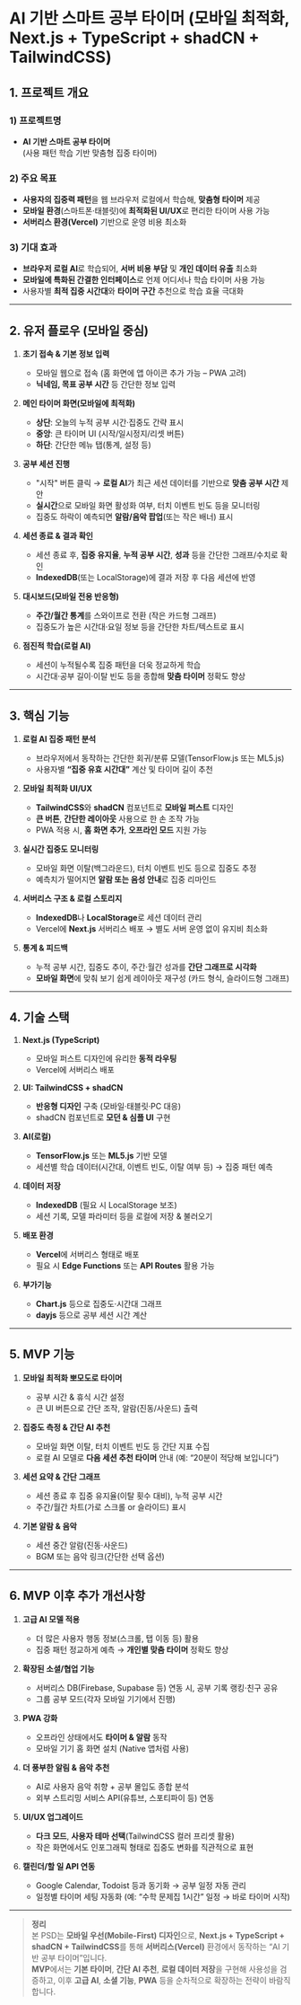 # AI 기반 스마트 공부 타이머 (모바일 최적화, Next.js + TypeScript + shadCN + TailwindCSS)

## 1. 프로젝트 개요

### 1) 프로젝트명

- **AI 기반 스마트 공부 타이머**  
  (사용 패턴 학습 기반 맞춤형 집중 타이머)

### 2) 주요 목표

- **사용자의 집중력 패턴**을 웹 브라우저 로컬에서 학습해, **맞춤형 타이머** 제공
- **모바일 환경**(스마트폰·태블릿)에 **최적화된 UI/UX**로 편리한 타이머 사용 가능
- **서버리스 환경(Vercel)** 기반으로 운영 비용 최소화

### 3) 기대 효과

- **브라우저 로컬 AI**로 학습되어, **서버 비용 부담** 및 **개인 데이터 유출** 최소화
- **모바일에 특화된 간결한 인터페이스**로 언제 어디서나 학습 타이머 사용 가능
- 사용자별 **최적 집중 시간대**와 **타이머 구간** 추천으로 학습 효율 극대화

---

## 2. 유저 플로우 (모바일 중심)

1. **초기 접속 & 기본 정보 입력**

   - 모바일 웹으로 접속 (홈 화면에 앱 아이콘 추가 가능 – PWA 고려)
   - **닉네임, 목표 공부 시간** 등 간단한 정보 입력

2. **메인 타이머 화면(모바일에 최적화)**

   - **상단**: 오늘의 누적 공부 시간·집중도 간략 표시
   - **중앙**: 큰 타이머 UI (시작/일시정지/리셋 버튼)
   - **하단**: 간단한 메뉴 탭(통계, 설정 등)

3. **공부 세션 진행**

   - "시작" 버튼 클릭 → **로컬 AI**가 최근 세션 데이터를 기반으로 **맞춤 공부 시간** 제안
   - **실시간**으로 모바일 화면 활성화 여부, 터치 이벤트 빈도 등을 모니터링
   - 집중도 하락이 예측되면 **알람/음악 팝업**(또는 작은 배너) 표시

4. **세션 종료 & 결과 확인**

   - 세션 종료 후, **집중 유지율**, **누적 공부 시간**, **성과** 등을 간단한 그래프/수치로 확인
   - **IndexedDB**(또는 LocalStorage)에 결과 저장 후 다음 세션에 반영

5. **대시보드(모바일 전용 반응형)**

   - **주간/월간 통계**를 스와이프로 전환 (작은 카드형 그래프)
   - 집중도가 높은 시간대·요일 정보 등을 간단한 차트/텍스트로 표시

6. **점진적 학습(로컬 AI)**
   - 세션이 누적될수록 집중 패턴을 더욱 정교하게 학습
   - 시간대·공부 길이·이탈 빈도 등을 종합해 **맞춤 타이머** 정확도 향상

---

## 3. 핵심 기능

1. **로컬 AI 집중 패턴 분석**

   - 브라우저에서 동작하는 간단한 회귀/분류 모델(TensorFlow.js 또는 ML5.js)
   - 사용자별 **“집중 유효 시간대”** 계산 및 타이머 길이 추천

2. **모바일 최적화 UI/UX**

   - **TailwindCSS**와 **shadCN** 컴포넌트로 **모바일 퍼스트** 디자인
   - **큰 버튼**, **간단한 레이아웃** 사용으로 한 손 조작 가능
   - PWA 적용 시, **홈 화면 추가**, **오프라인 모드** 지원 가능

3. **실시간 집중도 모니터링**

   - 모바일 화면 이탈(백그라운드), 터치 이벤트 빈도 등으로 집중도 추정
   - 예측치가 떨어지면 **알람 또는 음성 안내**로 집중 리마인드

4. **서버리스 구조 & 로컬 스토리지**

   - **IndexedDB**나 **LocalStorage**로 세션 데이터 관리
   - Vercel에 **Next.js** 서버리스 배포 → 별도 서버 운영 없이 유지비 최소화

5. **통계 & 피드백**
   - 누적 공부 시간, 집중도 추이, 주간·월간 성과를 **간단 그래프로 시각화**
   - **모바일 화면**에 맞춰 보기 쉽게 레이아웃 재구성 (카드 형식, 슬라이드형 그래프)

---

## 4. 기술 스택

1. **Next.js (TypeScript)**

   - 모바일 퍼스트 디자인에 유리한 **동적 라우팅**
   - Vercel에 서버리스 배포

2. **UI: TailwindCSS + shadCN**

   - **반응형 디자인** 구축 (모바일·태블릿·PC 대응)
   - shadCN 컴포넌트로 **모던 & 심플 UI** 구현

3. **AI(로컬)**

   - **TensorFlow.js** 또는 **ML5.js** 기반 모델
   - 세션별 학습 데이터(시간대, 이벤트 빈도, 이탈 여부 등) → 집중 패턴 예측

4. **데이터 저장**

   - **IndexedDB** (필요 시 LocalStorage 보조)
   - 세션 기록, 모델 파라미터 등을 로컬에 저장 & 불러오기

5. **배포 환경**

   - **Vercel**에 서버리스 형태로 배포
   - 필요 시 **Edge Functions** 또는 **API Routes** 활용 가능

6. **부가기능**
   - **Chart.js** 등으로 집중도·시간대 그래프
   - **dayjs** 등으로 공부 세션 시간 계산

---

## 5. MVP 기능

1. **모바일 최적화 뽀모도로 타이머**

   - 공부 시간 & 휴식 시간 설정
   - 큰 UI 버튼으로 간단 조작, 알람(진동/사운드) 출력

2. **집중도 측정 & 간단 AI 추천**

   - 모바일 화면 이탈, 터치 이벤트 빈도 등 간단 지표 수집
   - 로컬 AI 모델로 **다음 세션 추천 타이머** 안내 (예: “20분이 적당해 보입니다”)

3. **세션 요약 & 간단 그래프**

   - 세션 종료 후 집중 유지율(이탈 횟수 대비), 누적 공부 시간
   - 주간/월간 차트(가로 스크롤 or 슬라이드) 표시

4. **기본 알람 & 음악**
   - 세션 중간 알람(진동·사운드)
   - BGM 또는 음악 링크(간단한 선택 옵션)

---

## 6. MVP 이후 추가 개선사항

1. **고급 AI 모델 적용**

   - 더 많은 사용자 행동 정보(스크롤, 탭 이동 등) 활용
   - 집중 패턴 정교하게 예측 → **개인별 맞춤 타이머** 정확도 향상

2. **확장된 소셜/협업 기능**

   - 서버리스 DB(Firebase, Supabase 등) 연동 시, 공부 기록 랭킹·친구 공유
   - 그룹 공부 모드(각자 모바일 기기에서 진행)

3. **PWA 강화**

   - 오프라인 상태에서도 **타이머 & 알람** 동작
   - 모바일 기기 홈 화면 설치 (Native 앱처럼 사용)

4. **더 풍부한 알림 & 음악 추천**

   - AI로 사용자 음악 취향 + 공부 몰입도 종합 분석
   - 외부 스트리밍 서비스 API(유튜브, 스포티파이 등) 연동

5. **UI/UX 업그레이드**

   - **다크 모드**, **사용자 테마 선택**(TailwindCSS 컬러 프리셋 활용)
   - 작은 화면에서도 인포그래픽 형태로 집중도 변화를 직관적으로 표현

6. **캘린더/할 일 API 연동**
   - Google Calendar, Todoist 등과 동기화 → 공부 일정 자동 관리
   - 일정별 타이머 세팅 자동화 (예: “수학 문제집 1시간” 일정 → 바로 타이머 시작)

---

> **정리**  
> 본 PSD는 **모바일 우선(Mobile-First) 디자인**으로, **Next.js + TypeScript + shadCN + TailwindCSS**를 통해 **서버리스(Vercel)** 환경에서 동작하는 “AI 기반 공부 타이머”입니다.  
> **MVP**에서는 **기본 타이머**, **간단 AI 추천**, **로컬 데이터 저장**을 구현해 사용성을 검증하고, 이후 **고급 AI**, **소셜 기능**, **PWA** 등을 순차적으로 확장하는 전략이 바람직합니다.
